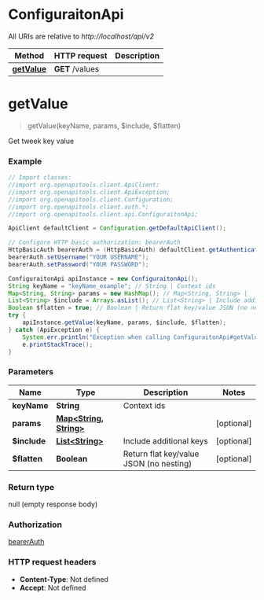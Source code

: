 # ConfiguraitonApi

All URIs are relative to *http://localhost/api/v2*

Method | HTTP request | Description
------------- | ------------- | -------------
[**getValue**](ConfiguraitonApi.md#getValue) | **GET** /values | 


<a name="getValue"></a>
# **getValue**
> getValue(keyName, params, $include, $flatten)



Get tweek key value

### Example
```java
// Import classes:
//import org.openapitools.client.ApiClient;
//import org.openapitools.client.ApiException;
//import org.openapitools.client.Configuration;
//import org.openapitools.client.auth.*;
//import org.openapitools.client.api.ConfiguraitonApi;

ApiClient defaultClient = Configuration.getDefaultApiClient();

// Configure HTTP basic authorization: bearerAuth
HttpBasicAuth bearerAuth = (HttpBasicAuth) defaultClient.getAuthentication("bearerAuth");
bearerAuth.setUsername("YOUR USERNAME");
bearerAuth.setPassword("YOUR PASSWORD");

ConfiguraitonApi apiInstance = new ConfiguraitonApi();
String keyName = "keyName_example"; // String | Context ids
Map<String, String> params = new HashMap(); // Map<String, String> | 
List<String> $include = Arrays.asList(); // List<String> | Include additional keys
Boolean $flatten = true; // Boolean | Return flat key/value JSON (no nesting)
try {
    apiInstance.getValue(keyName, params, $include, $flatten);
} catch (ApiException e) {
    System.err.println("Exception when calling ConfiguraitonApi#getValue");
    e.printStackTrace();
}
```

### Parameters

Name | Type | Description  | Notes
------------- | ------------- | ------------- | -------------
 **keyName** | **String**| Context ids |
 **params** | [**Map&lt;String, String&gt;**](String.md)|  | [optional]
 **$include** | [**List&lt;String&gt;**](String.md)| Include additional keys | [optional]
 **$flatten** | **Boolean**| Return flat key/value JSON (no nesting) | [optional]

### Return type

null (empty response body)

### Authorization

[bearerAuth](../README.md#bearerAuth)

### HTTP request headers

 - **Content-Type**: Not defined
 - **Accept**: Not defined

